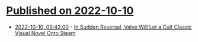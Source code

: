 # [Published on 2022-10-10](index.md)

* [2022-10-10, 09:42:00](https://soylentnews.org/article.pl?sid=22/10/09/1544246&from=rss) - [In Sudden Reversal, Valve Will Let a Cult Classic Visual Novel Onto Steam](https://soylentnews.org/article.pl?sid=22/10/09/1544246&from=rss)
